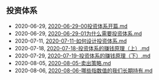 ## 投资体系
* 2020-06-29, [2020-06-29-00投资体系开篇.md](../docs\2020-06-29-00投资体系开篇.md)
* 2020-06-29, [2020-06-29-01为什么需要投资体系.md](../docs\2020-06-29-01为什么需要投资体系.md)
* 2020-07-11, [2020-07-11-如何设计投资体系.md](../docs\2020-07-11-如何设计投资体系.md)
* 2020-07-18, [2020-07-18-投资体系的赚钱原理（上）.md](../docs\2020-07-18-投资体系的赚钱原理（上）.md)
* 2020-07-29, [2020-07-19-投资体系的赚钱原理（下）.md](../docs\2020-07-19-投资体系的赚钱原理（下）.md)
* 2020-08-05, [2020-08-05-卖出策略.md](../docs\2020-08-05-卖出策略.md)
* 2020-08-06, [2020-08-06-哪些指数值的我们长期持有.md](../docs\2020-08-06-哪些指数值的我们长期持有.md)